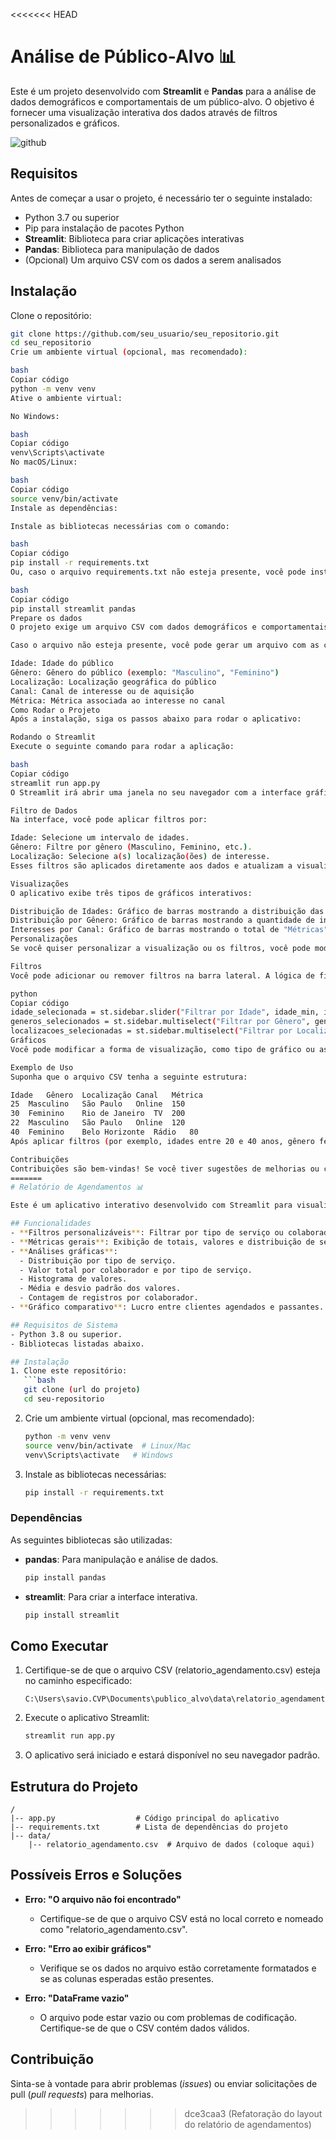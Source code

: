 <<<<<<< HEAD
# Análise de Público-Alvo 📊

Este é um projeto desenvolvido com **Streamlit** e **Pandas** para a análise de dados demográficos e comportamentais de um público-alvo. O objetivo é fornecer uma visualização interativa dos dados através de filtros personalizados e gráficos.

![github](https://github.com/user-attachments/assets/4812253c-b435-4c49-94e1-c6f6be3bad6e)

## Requisitos

Antes de começar a usar o projeto, é necessário ter o seguinte instalado:

- Python 3.7 ou superior
- Pip para instalação de pacotes Python
- **Streamlit**: Biblioteca para criar aplicações interativas
- **Pandas**: Biblioteca para manipulação de dados
- (Opcional) Um arquivo CSV com os dados a serem analisados

## Instalação

Clone o repositório:

```bash
git clone https://github.com/seu_usuario/seu_repositorio.git
cd seu_repositorio
Crie um ambiente virtual (opcional, mas recomendado):

bash
Copiar código
python -m venv venv
Ative o ambiente virtual:

No Windows:

bash
Copiar código
venv\Scripts\activate
No macOS/Linux:

bash
Copiar código
source venv/bin/activate
Instale as dependências:

Instale as bibliotecas necessárias com o comando:

bash
Copiar código
pip install -r requirements.txt
Ou, caso o arquivo requirements.txt não esteja presente, você pode instalar diretamente:

bash
Copiar código
pip install streamlit pandas
Prepare os dados
O projeto exige um arquivo CSV com dados demográficos e comportamentais para análise. O arquivo CSV deve estar na pasta data/ e ser chamado publico.csv.

Caso o arquivo não esteja presente, você pode gerar um arquivo com as colunas esperadas, como:

Idade: Idade do público
Gênero: Gênero do público (exemplo: "Masculino", "Feminino")
Localização: Localização geográfica do público
Canal: Canal de interesse ou de aquisição
Métrica: Métrica associada ao interesse no canal
Como Rodar o Projeto
Após a instalação, siga os passos abaixo para rodar o aplicativo:

Rodando o Streamlit
Execute o seguinte comando para rodar a aplicação:

bash
Copiar código
streamlit run app.py
O Streamlit irá abrir uma janela no seu navegador com a interface gráfica onde você pode interagir com os dados.

Filtro de Dados
Na interface, você pode aplicar filtros por:

Idade: Selecione um intervalo de idades.
Gênero: Filtre por gênero (Masculino, Feminino, etc.).
Localização: Selecione a(s) localização(ões) de interesse.
Esses filtros são aplicados diretamente aos dados e atualizam a visualização em tempo real.

Visualizações
O aplicativo exibe três tipos de gráficos interativos:

Distribuição de Idades: Gráfico de barras mostrando a distribuição das idades no conjunto de dados filtrado.
Distribuição por Gênero: Gráfico de barras mostrando a quantidade de indivíduos por gênero.
Interesses por Canal: Gráfico de barras mostrando o total de "Métricas" por canal.
Personalizações
Se você quiser personalizar a visualização ou os filtros, você pode modificar as seguintes partes do código:

Filtros
Você pode adicionar ou remover filtros na barra lateral. A lógica de filtros está na seção:

python
Copiar código
idade_selecionada = st.sidebar.slider("Filtrar por Idade", idade_min, idade_max, (idade_min, idade_max))
generos_selecionados = st.sidebar.multiselect("Filtrar por Gênero", generos, default=generos)
localizacoes_selecionadas = st.sidebar.multiselect("Filtrar por Localização", localizacoes, default=localizacoes)
Gráficos
Você pode modificar a forma de visualização, como tipo de gráfico ou as colunas exibidas.

Exemplo de Uso
Suponha que o arquivo CSV tenha a seguinte estrutura:

Idade	Gênero	Localização	Canal	Métrica
25	Masculino	São Paulo	Online	150
30	Feminino	Rio de Janeiro	TV	200
22	Masculino	São Paulo	Online	120
40	Feminino	Belo Horizonte	Rádio	80
Após aplicar filtros (por exemplo, idades entre 20 e 40 anos, gênero feminino e localizações "São Paulo" e "Rio de Janeiro"), o aplicativo exibirá os gráficos com base nesses dados filtrados.

Contribuições
Contribuições são bem-vindas! Se você tiver sugestões de melhorias ou correções de bugs, fique à vontade para abrir uma issue ou enviar um pull request.
=======
# Relatório de Agendamentos 📊

Este é um aplicativo interativo desenvolvido com Streamlit para visualizar e analisar relatórios de agendamentos. Ele oferece diversas funcionalidades, como aplicação de filtros, exibição de métricas, gráficos analíticos e comparações de lucro entre diferentes tipos de clientes.

## Funcionalidades
- **Filtros personalizáveis**: Filtrar por tipo de serviço ou colaborador.
- **Métricas gerais**: Exibição de totais, valores e distribuição de serviços.
- **Análises gráficas**:
  - Distribuição por tipo de serviço.
  - Valor total por colaborador e por tipo de serviço.
  - Histograma de valores.
  - Média e desvio padrão dos valores.
  - Contagem de registros por colaborador.
- **Gráfico comparativo**: Lucro entre clientes agendados e passantes.

## Requisitos de Sistema
- Python 3.8 ou superior.
- Bibliotecas listadas abaixo.

## Instalação
1. Clone este repositório:
   ```bash
   git clone (url do projeto)
   cd seu-repositorio
   ```

2. Crie um ambiente virtual (opcional, mas recomendado):
   ```bash
   python -m venv venv
   source venv/bin/activate  # Linux/Mac
   venv\Scripts\activate   # Windows
   ```

3. Instale as bibliotecas necessárias:
   ```bash
   pip install -r requirements.txt
   ```

### Dependências
As seguintes bibliotecas são utilizadas:
- **pandas**: Para manipulação e análise de dados.
  ```bash
  pip install pandas
  ```
- **streamlit**: Para criar a interface interativa.
  ```bash
  pip install streamlit
  ```

## Como Executar
1. Certifique-se de que o arquivo CSV (relatorio_agendamento.csv) esteja no caminho especificado:
   ```
   C:\Users\savio.CVP\Documents\publico_alvo\data\relatorio_agendamento.csv
   ```

2. Execute o aplicativo Streamlit:
   ```bash
   streamlit run app.py
   ```

3. O aplicativo será iniciado e estará disponível no seu navegador padrão.

## Estrutura do Projeto
```
/
|-- app.py                  # Código principal do aplicativo
|-- requirements.txt        # Lista de dependências do projeto
|-- data/
    |-- relatorio_agendamento.csv  # Arquivo de dados (coloque aqui)
```

## Possíveis Erros e Soluções
- **Erro: "O arquivo não foi encontrado"**
  - Certifique-se de que o arquivo CSV está no local correto e nomeado como "relatorio_agendamento.csv".

- **Erro: "Erro ao exibir gráficos"**
  - Verifique se os dados no arquivo estão corretamente formatados e se as colunas esperadas estão presentes.

- **Erro: "DataFrame vazio"**
  - O arquivo pode estar vazio ou com problemas de codificação. Certifique-se de que o CSV contém dados válidos.

## Contribuição
Sinta-se à vontade para abrir problemas (*issues*) ou enviar solicitações de pull (*pull requests*) para melhorias.


>>>>>>> dce3caa3 (Refatoração do layout do relatório de agendamentos)
